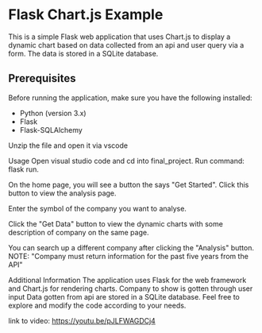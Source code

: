 # Flask Chart.js Example

This is a simple Flask web application that uses Chart.js to display a dynamic chart based on data collected from an api and user query via a form. The data is stored in a SQLite database.

## Prerequisites

Before running the application, make sure you have the following installed:

- Python (version 3.x)
- Flask
- Flask-SQLAlchemy

Unzip the file and open it via vscode

Usage
Open visual studio code and cd into final_project. Run command: flask run.

On the home page, you will see a button the says "Get Started". Click this button to view the analysis page.

Enter the symbol of the company you want to analyse.

Click the "Get Data" button to view the dynamic charts with some description of company on the same page.

You can search up a different company after clicking the "Analysis" button.
NOTE: "Company must return information for the past five years from the API"

Additional Information
The application uses Flask for the web framework and Chart.js for rendering charts.
Company to show is gotten through user input
Data gotten from api are stored in a SQLite database.
Feel free to explore and modify the code according to your needs.


link to video: https://youtu.be/pJLFWAGDCj4

